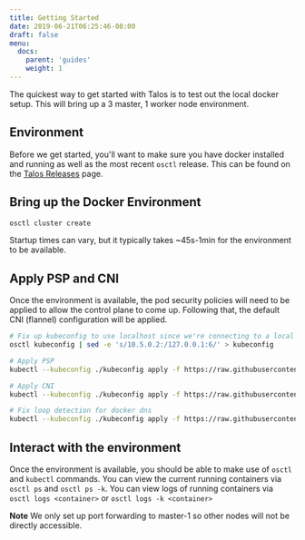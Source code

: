 ```yaml
---
title: Getting Started
date: 2019-06-21T06:25:46-08:00
draft: false
menu:
  docs:
    parent: 'guides'
    weight: 1
---
```


The quickest way to get started with Talos is to test out the local docker setup. This will bring up a 3 master, 1 worker node environment.

## Environment

Before we get started, you'll want to make sure you have docker installed and running as well as the most recent `osctl` release. This can be found on the [Talos Releases](https://github.com/talos-systems/talos/releases) page.

## Bring up the Docker Environment

```bash
osctl cluster create
```

Startup times can vary, but it typically takes ~45s-1min for the environment to be available.

## Apply PSP and CNI

Once the environment is available, the pod security policies will need to be applied to allow the control plane to come up. Following that, the default CNI (flannel) configuration will be applied.

```bash
# Fix up kubeconfig to use localhost since we're connecting to a local docker instance
osctl kubeconfig | sed -e 's/10.5.0.2:/127.0.0.1:6/' > kubeconfig

# Apply PSP
kubectl --kubeconfig ./kubeconfig apply -f https://raw.githubusercontent.com/talos-systems/talos/master/hack/dev/manifests/psp.yaml

# Apply CNI
kubectl --kubeconfig ./kubeconfig apply -f https://raw.githubusercontent.com/talos-systems/talos/master/hack/dev/manifests/flannel.yaml

# Fix loop detection for docker dns
kubectl --kubeconfig ./kubeconfig apply -f https://raw.githubusercontent.com/talos-systems/talos/master/hack/dev/manifests/coredns.yaml
```

## Interact with the environment

Once the environment is available, you should be able to make use of `osctl` and `kubectl` commands.
You can view the current running containers via `osctl ps` and `osctl ps -k`. You can view logs of running containers via `osctl logs <container>` or `osctl logs -k <container>`

**Note** We only set up port forwarding to master-1 so other nodes will not be directly accessible.
